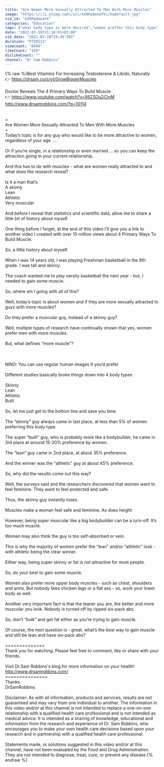 ```yaml
---
title: "Are Women More Sexually Attracted To Men With More Muscles"
image: "https:\/\/i.ytimg.com\/vi\/kXRPpQeeaYk\/hqdefault.jpg"
vid_id: "kXRPpQeeaYk"
categories: "Education"
tags: ["what body type is more desired","women preffer this body type","should you be big or lean"]
date: "2022-03-19T21:10:01+03:00"
vid_date: "2022-03-18T19:49:50Z"
duration: "PT5M11S"
viewcount: "8494"
likeCount: "420"
dislikeCount: ""
channel: "Dr Sam Robbins"
---
```

{% raw %}Best Vitamins For Increasing Testosterone &amp; Libido, Naturally<br />👉 <a rel="nofollow" target="blank" href="https://drsam.co/s/yt/GrowBiggerMuscles">https://drsam.co/s/yt/GrowBiggerMuscles</a><br /><br />Doctor Reveals The 4 Primary Ways To Build Muscle <br />👉 <a rel="nofollow" target="blank" href="https://www.youtube.com/watch?v=X6ZSOu2CinM">https://www.youtube.com/watch?v=X6ZSOu2CinM</a>   <br /><a rel="nofollow" target="blank" href="http://www.drsamrobbins.com/?p=10114">http://www.drsamrobbins.com/?p=10114</a><br /><br /><br />=<br />Are Women More Sexually Attracted To Men With More Muscles<br />=<br />Today’s topic is for any guy who would like to be more attractive to women, regardless of your age ….<br /><br />Or if you’re single, in a relationship or even married … so you can keep the attraction going in your current relationship.<br /><br />And this has to do with muscles - what are women really attracted to and what does the research reveal? <br /><br />Is it a man that’s <br />A skinny<br />Lean<br />Athletic<br />Very muscular<br /><br />And before I reveal that statistics and scientific data, allow me to share a little bit of history about myself.<br /><br />One thing before I forget, at the end of this video I’ll give you a link to another video I created with over 10 million views about 4 Primary Ways To Build Muscle. <br /><br />So, a little history about myself.<br /><br />When I was 14 years old, I was playing Freshman basketball in the 9th grade. I was tall and skinny. <br /><br />The coach wanted me to play varsity basketball the next year - but, I needed to gain some muscle.<br /><br />So, where am I going with all of this? <br /><br />Well, today’s topic is about women and if they are more sexually attracted to guys with more muscles? <br /><br />Do they prefer a muscular guy, instead of a skinny guy?<br /><br />Well, multiple types of research have continually shown that yes, women prefer men with more muscles.<br /><br />But, what defines “more muscle”?<br /><br /><br /><br />NINO: You can use regular human images if you’d prefer<br /><br />Different studies basically broke things down into 4 body types<br /><br />Skinny<br />Lean<br />Athletic<br />Built<br /><br />So, let me just get to the bottom line and save you time.<br /><br />The “skinny” guy always came in last place, at less than 5% of women preferring this body type.<br /><br />The super “built” guy, who is probably more like a bodybuilder, he came in 3rd place at around 15-20% preference by women.<br /><br />The “lean” guy came in 2nd place, at about 35% preference.<br /><br />And the winner was the “athletic” guy at about 45% preference.<br /><br />So, why did the results come out this way?<br /><br />Well, the surveys said and the researchers discovered that women want to feel feminine. They want to feel protected and safe.<br /><br />Thus, the skinny guy instantly loses. <br /><br />Muscles make a woman feel safe and feminine. As does height.<br /><br />However, being super muscular like a big bodybuilder can be a turn-off. It’s too much muscle. <br /><br />Women may also think the guy is too self-absorbed or vein.<br /><br />This is why the majority of women prefer the “lean” and/or “athletic” look - with athletic being the clear winner.<br /><br />Either way, being super skinny or fat is not attractive for most people.<br /><br />So, do your best to gain some muscle. <br /><br />Women also prefer more upper body muscles - such as chest, shoulders and arms. But nobody likes chicken legs or a flat ass - so, work your lower body as well.<br /><br />Another very important fact is that the leaner you are, the better and more muscular you look. Nobody is turned off by ripped six-pack abs.<br /><br />So, don’t “bulk” and get fat either as you’re trying to gain muscle.<br /><br />Of course, the next question is - great, what’s the best way to gain muscle and still be lean and have six-pack abs?<br /><br />==============­<br />Thank you for watching. Please feel free to comment, like or share with your friends.<br /><br />Visit Dr.Sam Robbins's blog for more information on your health!<br /><a rel="nofollow" target="blank" href="http://www.drsamrobbins.com/">http://www.drsamrobbins.com/</a><br />===============<br />Thanks<br />DrSamRobbins<br /><br />Disclaimer: As with all information, products and services, results are not guaranteed and may vary from one individual to another. The information in this video and/or at this channel is not intended to replace a one-on-one relationship with a qualified health care professional and is not intended as medical advice. It is intended as a sharing of knowledge, educational and information from the research and experience of Dr. Sam Robbins, who encourages you to make your own health care decisions based upon your research and in partnership with a qualified health care professional. <br /><br />Statements made, or solutions suggested in this video and/or at this channel, have not been evaluated by the Food and Drug Administration. They are not intended to diagnose, treat, cure, or prevent any disease.{% endraw %}
